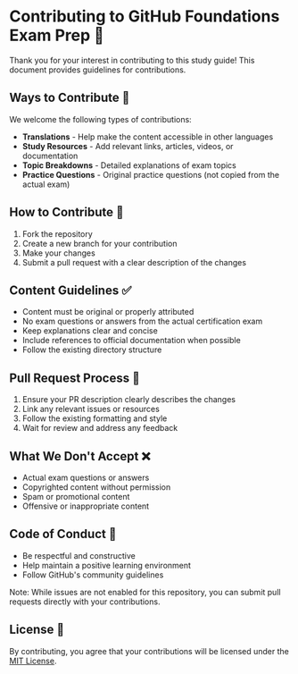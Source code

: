 # Contributing to GitHub Foundations Exam Prep 🤝

Thank you for your interest in contributing to this study guide! This document provides guidelines for contributions.

## Ways to Contribute 📝

We welcome the following types of contributions:

- **Translations** - Help make the content accessible in other languages
- **Study Resources** - Add relevant links, articles, videos, or documentation
- **Topic Breakdowns** - Detailed explanations of exam topics
- **Practice Questions** - Original practice questions (not copied from the actual exam)

## How to Contribute 🔧

1. Fork the repository
2. Create a new branch for your contribution
3. Make your changes
4. Submit a pull request with a clear description of the changes

## Content Guidelines ✅

- Content must be original or properly attributed
- No exam questions or answers from the actual certification exam
- Keep explanations clear and concise
- Include references to official documentation when possible
- Follow the existing directory structure

## Pull Request Process 🔄

1. Ensure your PR description clearly describes the changes
2. Link any relevant issues or resources
3. Follow the existing formatting and style
4. Wait for review and address any feedback

## What We Don't Accept ❌

- Actual exam questions or answers
- Copyrighted content without permission
- Spam or promotional content
- Offensive or inappropriate content

## Code of Conduct 🤝

- Be respectful and constructive
- Help maintain a positive learning environment
- Follow GitHub's community guidelines

Note: While issues are not enabled for this repository, you can submit pull requests directly with your contributions.

## License 📄

By contributing, you agree that your contributions will be licensed under the [MIT License](LICENSE).